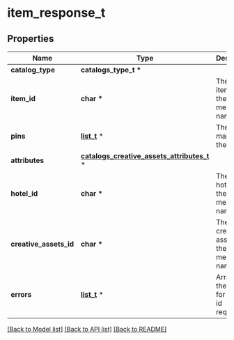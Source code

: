 # item_response_t

## Properties
Name | Type | Description | Notes
------------ | ------------- | ------------- | -------------
**catalog_type** | **catalogs_type_t \*** |  | 
**item_id** | **char \*** | The catalog item id in the merchant namespace | [optional] 
**pins** | [**list_t**](pin.md) \* | The pins mapped to the item | [optional] 
**attributes** | [**catalogs_creative_assets_attributes_t**](catalogs_creative_assets_attributes.md) \* |  | [optional] 
**hotel_id** | **char \*** | The catalog hotel id in the merchant namespace | [optional] 
**creative_assets_id** | **char \*** | The catalog creative assets id in the merchant namespace | [optional] 
**errors** | [**list_t**](item_validation_event.md) \* | Array with the errors for the item id requested | [optional] 

[[Back to Model list]](../README.md#documentation-for-models) [[Back to API list]](../README.md#documentation-for-api-endpoints) [[Back to README]](../README.md)


